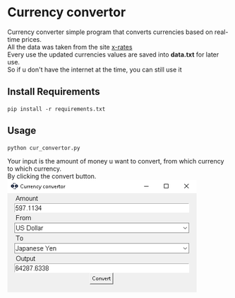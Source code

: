 # Currency convertor
Currency converter simple program that converts currencies based on real-time prices.\
All the data was taken from the site [x-rates](https://www.x-rates.com/table/?from=USD&amount=1)\
Every use the updated currencies values are saved into __data.txt__ for later use.\
So if u don't have the internet at the time, you can still use it

## Install Requirements

```
pip install -r requirements.txt
```

## Usage
```
python cur_convertor.py
```

Your input is the amount of money u want to convert, from which currency to which currency.\
By clicking the convert button.\
![](pic.png)
